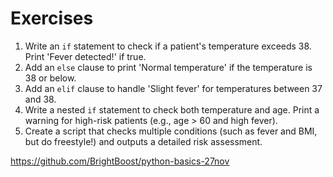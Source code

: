 # Exercises

1. Write an `if` statement to check if a patient's temperature exceeds 38. Print 'Fever detected!' if true.
2. Add an `else` clause to print 'Normal temperature' if the temperature is 38 or below.
3. Add an `elif` clause to handle 'Slight fever' for temperatures between 37 and 38.
4. Write a nested `if` statement to check both temperature and age. Print a warning for high-risk patients (e.g., age > 60 and high fever).
5. Create a script that checks multiple conditions (such as fever and BMI, but do freestyle!) and outputs a detailed risk assessment.

https://github.com/BrightBoost/python-basics-27nov